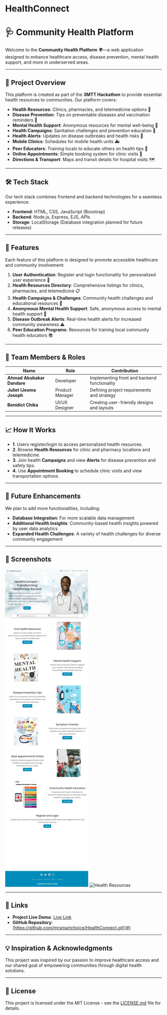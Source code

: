 # HealthConnect

# 🩺 Community Health Platform

Welcome to the **Community Health Platform** 🌍—a web application designed to enhance healthcare access, disease prevention, mental health support, and more in underserved areas.

---

## 🌟 Project Overview

This platform is created as part of the **3MTT Hackathon** to provide essential health resources to communities. Our platform covers:

- **Health Resources**: Clinics, pharmacies, and telemedicine options 📍
- **Disease Prevention**: Tips on preventable diseases and vaccination reminders 💉
- **Mental Health Support**: Anonymous resources for mental well-being 🧠
- **Health Campaigns**: Sanitation challenges and prevention education 🚰
- **Health Alerts**: Updates on disease outbreaks and health risks 📢
- **Mobile Clinics**: Schedules for mobile health units 🚑
- **Peer Educators**: Training locals to educate others on health tips 👥
- **Online Appointments**: Simple booking system for clinic visits 📅
- **Directions & Transport**: Maps and transit details for hospital visits 🗺️

---

## 🛠️ Tech Stack

Our tech stack combines frontend and backend technologies for a seamless experience:

- **Frontend**: HTML, CSS, JavaScript (Boostrap)
- **Backend**: Node.js, Express, EJS, APIs
- **Storage**: LocalStorage (Database integration planned for future releases)

---

## 🚀 Features

Each feature of this platform is designed to promote accessible healthcare and community involvement:

1. **User Authentication**: Register and login functionality for personalized user experience 🔑
2. **Health Resources Directory**: Comprehensive listings for clinics, pharmacies, and telemedicine 📋
3. **Health Campaigns & Challenges**: Community health challenges and educational resources 💪
4. **Anonymous Mental Health Support**: Safe, anonymous access to mental health support 🧘
5. **Disease Outbreak Alerts**: Real-time health alerts for increased community awareness ⚠️
6. **Peer Education Programs**: Resources for training local community health educators 📚

---

## 👥 Team Members & Roles

| Name                       | Role            | Contribution                                 |
| -------------------------- | --------------- | -------------------------------------------- |
| **Ahmad Abubakar Dandare** | Developer       | Implementing front and backend functionality |
| **Juliet IJeoma Joseph**   | Product Manager | Defining project requirements and strategy   |
| **Benidict Chika**         | UI/UX Designer  | Creating user-friendly designs and layouts   |

---

## 📈 How It Works

- **1**. Users register/login to access personalized health resources.
- **2**. Browse **Health Resources** for clinic and pharmacy locations and telemedicine.
- **3**. Join health **Campaigns** and view **Alerts** for disease prevention and safety tips.
- **4**. Use **Appointment Booking** to schedule clinic visits and view transportation options.

---

## 🚩 Future Enhancements

We plan to add more functionalities, including:

- **Database Integration**: For more scalable data management
- **Additional Health Insights**: Community-based health insights powered by user data analytics
- **Expanded Health Challenges**: A variety of health challenges for diverse community engagement

---

## 📸 Screenshots

![Home Page](public/images/health-connect.png)
![Health Resources](link_to_health_resources_screenshot.png)

---

## 🔗 Links

- **Project Live Demo**: [Live Link](#)
- **GitHub Repository**: [https://github.com/mrsmartchoice/HealthConnect.git](#)

---

## 💡 Inspiration & Acknowledgments

This project was inspired by our passion to improve healthcare access and our shared goal of empowering communities through digital health solutions.

---

## 📜 License

This project is licensed under the MIT License - see the [LICENSE.md](LICENSE.md) file for details.
